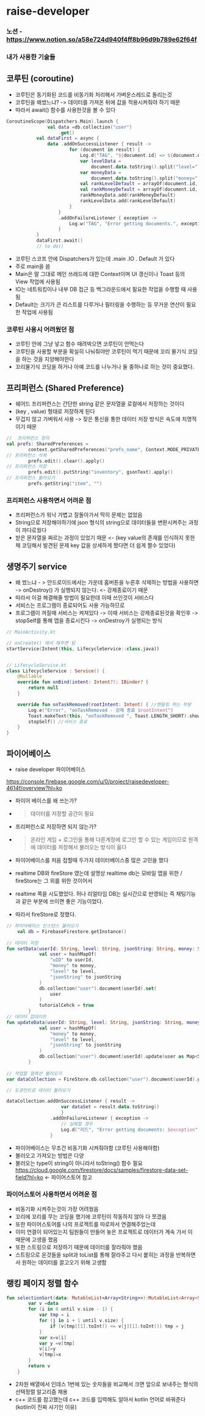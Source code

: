 # raise-developer


### 노션 - https://www.notion.so/a58e724d940f4ff8b96d9b789e62f64f


### 내가 사용한 기술들 

## 코루틴 (coroutine)

- 코루틴은 동기화된 코드를 비동기화 처리해서 가벼운스레드로 돌리는것 
- 코루틴을 왜썼느냐? -> 데이터를 가져온 뒤에 값을 적용시켜줘야 하기 때문 
- 따라서 await() 함수를 사용한것을 볼 수 있다 

 ```kotlin
 CoroutineScope(Dispatchers.Main).launch {
                val data =db.collection("user")
                    .get()
            val dataFirst = async {
                data .addOnSuccessListener { result ->
                        for (document in result) {
                            Log.d("TAG", "${document.id} => ${document.data}")
                            var levelData =
                                document.data.toString().split("level=")[1].split(",")[0]
                            var moneyData =
                                document.data.toString().split("money=")[1].split(",")[0]
                            val rankLevelDefault = arrayOf(document.id, levelData)
                            val rankMoneyDefault = arrayOf(document.id, moneyData)
                            rankMoneyData.add(rankMoneyDefault)
                            rankLevelData.add(rankLevelDefault)
                        }
                    }
                    .addOnFailureListener { exception ->
                        Log.w("TAG", "Error getting documents.", exception)
                    }
            }
            dataFirst.await()
            // to do()
```

- 코루틴 스코프 안에 Dispatchers가 있는데 .main .IO . Default 가 있다 
- 주로 main을 씀 
- Main은 말 그대로 메인 쓰레드에 대한 Context이며 UI 갱신이나 Toast 등의 View 작업에 사용됨
- IO는 네트워킹이나 내부 DB 접근 등 백그라운드에서 필요한 작업을 수행할 때 사용됨
- Default는 크기가 큰 리스트를 다루거나 필터링을 수행하는 등 무거운 연산이 필요한 작업에 사용됨

### 코루틴 사용시 어려웠던 점 

- 코루틴 안에 그냥 넣고 함수 때려박으면 코루틴이 안먹는다 
- 코루틴을 사용할 부분을 확실히 나눠줘야만 코루틴이 먹기 때문에 꼬리 물기식 코딩을 하는 것을 지양해야한다
- 꼬리물기식 코딩을 하거나 아예 코드를 나누거나 둘 중하나로 하는 것이 중요했다.


## 프리퍼런스 (Shared Preference)

- 쉐어드 프리퍼런스는 간단한 string 같은 문자열을 로컬에서 저장하는 것이다 
- (key , value) 형태로 저장하게 된다 
- 무겁지 않고 가벼워서 사용 -> 잦은 통신을 통한 데이터 저장 방식은 속도에 치명적이기 때문 

```kotlin
//  프리퍼런스 정의 
val prefs: SharedPreferences =
        context.getSharedPreferences("prefs_name", Context.MODE_PRIVATE)
// 프리퍼런스 삭제 
        prefs.edit().clear().apply()
// 프리퍼런스 저장 
        prefs.edit().putString("inventory", gsonText).apply()
// 프리퍼런스 불러오기
        prefs.getString("item", "")

```

### 프리퍼런스 사용하면서 어려운 점 
- 프리퍼런스가 워낙 가볍고 잘돌아가서 딱히 문제는 없었음
- String으로 저장해야하기에 json 형식의 string으로 데이터들을 변환시켜주는 과정이 까다로웠다 
- 받은 문자열을 짜르는 과정이 있었기 때문 <- (key value의 존재를 인식하지 못한채 코딩해서 발견된 문제 key 값을 상세하게 짰다면 더 쉽게 짤수 있었다)



## 생명주기 service

- 왜 썼느냐 - > 안드로이드에서는 가운데 홈버튼을 누른후 삭제하는 방법을 사용하면 
-> onDestroy() 가 실행되지 않는다. <- 강제종료이기 때문 
- 따라서 이걸 해결해줄 방법이 필요한데 이때 쓰인것이 서비스다 
- 서비스는 프로그램이 종료되어도 사용 가능하므로 
- 프로그램이 꺼질때 서비스는 켜져있다 -> 이때 서비스는 강제종료된것을 확인후 -> stopSelf를 통해 앱을 종료시킨다 -> onDestroy가 실행되는 방식


```kotlin 
// MainActivity.kt 

// onCreate() 에서 해주면 됨 
startService(Intent(this, LifecycleService::class.java))


// LifecycleService.kt
class LifecycleService : Service() {
    @Nullable
    override fun onBind(intent: Intent?): IBinder? {
        return null
    }

    override fun onTaskRemoved(rootIntent: Intent) { //핸들링 하는 부분
        Log.e("Error", "onTaskRemoved - 강제 종료 $rootIntent")
        Toast.makeText(this, "onTaskRemoved ", Toast.LENGTH_SHORT).show()
        stopSelf() //서비스 종료
    }
}
```

## 파이어베이스 

- raise developer 파이어베이스 

https://console.firebase.google.com/u/0/project/raisedeveloper-4614f/overview?hl=ko 

- 파이어 베이스를 왜 쓰는가? 
- > 데이터를 저장할 공간이 필요 
- 프리퍼런스로 저장하면 되지 않는가?
- > 온라인 게임 + 로그인을 통해 다른계정에 로그인 할 수 있는 게임이므로 원격에 데이터를 저장해서 불러오는 방식이 옳다

- 파이어베이스를 처음 접할때 두가지 데이터베이스중 많은 고민을 했다 
- realtime DB와 fireStore 였는데 설명상 realtime db는 모바일 앱을 위한 / fireStore는 그 외를 위한 것이어서 
- realtime 쪽을 시도했었다. 허나 리얼타임 DB는 실시간으로 반영되는 즉 채팅기능과 같은 부분에 쓰이면 좋은 기능이었다.
- 따라서 fireStore로 정했다. 

```kotlin 
// 파이어베이스 인스턴스 불러오기 
    val db = FirebaseFirestore.getInstance()
    
// 데이터 저장 
fun setData(userId: String, level: String, jsonString: String, money: String) {
            val user = hashMapOf(
                "uID" to userId,
                "money" to money,
                "level" to level,
                "jsonString" to jsonString
            )
            db.collection("user").document(userId).set(
                user
            )
            tutorialCehck = true
        }
// 데이터 업데이트 
fun updateData(userId: String, level: String, jsonString: String, money: String) {
            val user = hashMapOf(
                "money" to money,
                "level" to level,
                "jsonString" to jsonString
            )
            db.collection("user").document(userId).update(user as Map<String, Any>)
        }
        
// 작업할 컬렉션 불러오기
var dataCollection = FireStore.db.collection("user").document(userId).get()// 작업할 컬렉션

// 도큐먼트로 데이터 불러오기

dataCollection.addOnSuccessListener { result ->
                    var dataSet = result.data.toString()
                    }
                .addOnFailureListener { exception ->
                    // 실패할 경우
                    Log.d("리드", "Error getting documents: $exception")
                }
```
- 파이어베이스는 무조건 비동기화 시켜줘야함 (코루틴 사용해야함)
- 불러오고 가져오는 방법은 다양 
- 불러오는 type이 string이 아니라서 toString() 함수 필요 
https://cloud.google.com/firestore/docs/samples/firestore-data-set-field?hl=ko <- 파이어스토어 참고 

### 파이어스토어 사용하면서 어려운 점 

- 비동기화 시켜주는것이 가장 어려웠음 
- 꼬리에 꼬리를 무는 코딩을 했기에 코루틴이 작동하지 않아 다 쪼갰음 
- 또한 파이어스토어를 나의 프로젝트를 따로파서 연결해주었는데 
- 이미 연결이 되어있는지 팀원들이 만들어 놓은 프로젝트로 데이터가 계속 가서 이 때문에 고생을 했음 
- 또한 스트링으로 저장하기 때문에 데이터를 잘라줘야 했음 
- 스트링으로 온것들을 split과 toList를 통해 잘라주고 다시 붙히는 과정을 반복하면서 원하는 데이터를 끌고오기 위해 고생함 


## 랭킹 페이지 정렬 함수 

``` kotlin
fun selectionSort(data: MutableList<Array<String>>):MutableList<Array<String>> {
        var v =data
        for (i in 0 until v.size - 1) {
            var tmp = i
            for (j in i + 1 until v.size) {
                if (v[tmp][1].toInt() <= v[j][1].toInt()) tmp = j
            }
            var x=v[i]
            var y =v[tmp]
            v[i]=y
            v[tmp]=x
        }
        return v
    }
```
- 2차원 배열에서 인데스 1번에 있는 숫자들을 비교해서 크면 앞으로 보내주는 형식의 선택정렬 알고리즘 채용 
- c++ 코드를 참고했는데 c++ 코드를 입력해도 알아서 kotlin 언어로 바꿔준다 (kotlin이 진짜 사기인 이유)

